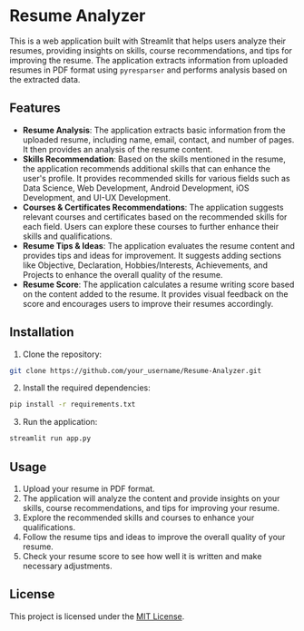 # Resume Analyzer

This is a web application built with Streamlit that helps users analyze their resumes, providing insights on skills, course recommendations, and tips for improving the resume. The application extracts information from uploaded resumes in PDF format using `pyresparser` and performs analysis based on the extracted data.

## Features

- **Resume Analysis**: The application extracts basic information from the uploaded resume, including name, email, contact, and number of pages. It then provides an analysis of the resume content.
- **Skills Recommendation**: Based on the skills mentioned in the resume, the application recommends additional skills that can enhance the user's profile. It provides recommended skills for various fields such as Data Science, Web Development, Android Development, iOS Development, and UI-UX Development.
- **Courses & Certificates Recommendations**: The application suggests relevant courses and certificates based on the recommended skills for each field. Users can explore these courses to further enhance their skills and qualifications.
- **Resume Tips & Ideas**: The application evaluates the resume content and provides tips and ideas for improvement. It suggests adding sections like Objective, Declaration, Hobbies/Interests, Achievements, and Projects to enhance the overall quality of the resume.
- **Resume Score**: The application calculates a resume writing score based on the content added to the resume. It provides visual feedback on the score and encourages users to improve their resumes accordingly.

## Installation

1. Clone the repository:

```bash
git clone https://github.com/your_username/Resume-Analyzer.git
```

2. Install the required dependencies:

```bash
pip install -r requirements.txt
```

3. Run the application:

```bash
streamlit run app.py
```

## Usage

1. Upload your resume in PDF format.
2. The application will analyze the content and provide insights on your skills, course recommendations, and tips for improving your resume.
3. Explore the recommended skills and courses to enhance your qualifications.
4. Follow the resume tips and ideas to improve the overall quality of your resume.
5. Check your resume score to see how well it is written and make necessary adjustments.


## License

This project is licensed under the [MIT License](LICENSE).
